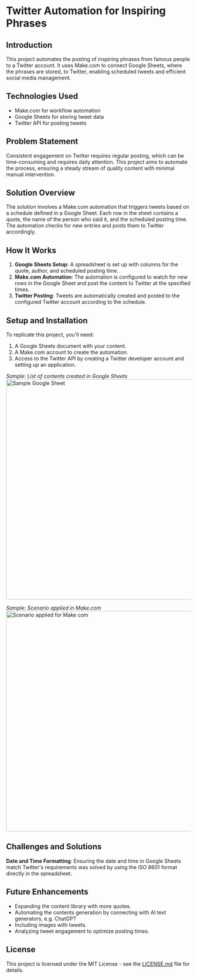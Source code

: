 # Twitter Automation for Inspiring Phrases

## Introduction
This project automates the posting of inspiring phrases from famous people to a Twitter account. It uses Make.com to connect Google Sheets, where the phrases are stored, to Twitter, enabling scheduled tweets and efficient social media management.

## Technologies Used
- Make.com for workflow automation
- Google Sheets for storing tweet data
- Twitter API for posting tweets

## Problem Statement
Consistent engagement on Twitter requires regular posting, which can be time-consuming and requires daily attention. This project aims to automate the process, ensuring a steady stream of quality content with minimal manual intervention.

## Solution Overview
The solution involves a Make.com automation that triggers tweets based on a schedule defined in a Google Sheet. Each row in the sheet contains a quote, the name of the person who said it, and the scheduled posting time. The automation checks for new entries and posts them to Twitter accordingly.

## How It Works
1. **Google Sheets Setup**: A spreadsheet is set up with columns for the quote, author, and scheduled posting time.
2. **Make.com Automation**: The automation is configured to watch for new rows in the Google Sheet and post the content to Twitter at the specified times.
3. **Twitter Posting**: Tweets are automatically created and posted to the configured Twitter account according to the schedule.

## Setup and Installation
To replicate this project, you'll need:
1. A Google Sheets document with your content.
2. A Make.com account to create the automation.
3. Access to the Twitter API by creating a Twitter developer account and setting up an application.

 _Sample: List of contents created in Google Sheets_  
  <img width="600" alt="Sample Google Sheet" src="https://github.com/Op27/twitter-automation/assets/39921621/c5e8ac8d-f767-4988-898b-0736a989c7c8">


 _Sample: Scenario applied in Make.com_  
  <img width="600" alt="Scenario applied for Make com " src="https://github.com/Op27/twitter-automation/assets/39921621/c5376329-0604-4efe-9269-4319cd57f3fa">



## Challenges and Solutions
**Date and Time Formatting**: Ensuring the date and time in Google Sheets match Twitter's requirements was solved by using the ISO 8601 format directly in the spreadsheet.

## Future Enhancements
- Expanding the content library with more quotes.
- Automating the contents generation by connecting with AI text generators, e.g. ChatGPT
- Including images with tweets.
- Analyzing tweet engagement to optimize posting times.

## License
This project is licensed under the MIT License - see the [LICENSE.md](LICENSE.md) file for details.
